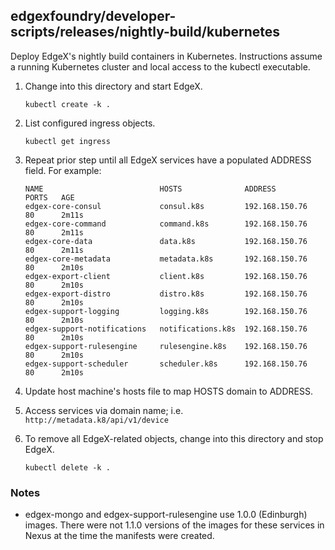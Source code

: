## edgexfoundry/developer-scripts/releases/nightly-build/kubernetes

Deploy EdgeX's nightly build containers in Kubernetes.  Instructions assume a running Kubernetes cluster and local 
    access to the kubectl executable.

1. Change into this directory and start EdgeX.

    ```kubectl create -k .```
    
1. List configured ingress objects.

    ```kubectl get ingress```
    
1. Repeat prior step until all EdgeX services have a populated ADDRESS field.  For example:

    ```
    NAME                          HOSTS              ADDRESS          PORTS   AGE
    edgex-core-consul             consul.k8s         192.168.150.76   80      2m11s
    edgex-core-command            command.k8s        192.168.150.76   80      2m11s
    edgex-core-data               data.k8s           192.168.150.76   80      2m11s
    edgex-core-metadata           metadata.k8s       192.168.150.76   80      2m10s
    edgex-export-client           client.k8s         192.168.150.76   80      2m10s
    edgex-export-distro           distro.k8s         192.168.150.76   80      2m10s
    edgex-support-logging         logging.k8s        192.168.150.76   80      2m10s
    edgex-support-notifications   notifications.k8s  192.168.150.76   80      2m10s
    edgex-support-rulesengine     rulesengine.k8s    192.168.150.76   80      2m10s
    edgex-support-scheduler       scheduler.k8s      192.168.150.76   80      2m10s
    ```

1. Update host machine's hosts file to map HOSTS domain to ADDRESS.

1. Access services via domain name; i.e. ```http://metadata.k8/api/v1/device```

1. To remove all EdgeX-related objects, change into this directory and stop EdgeX.

    ```kubectl delete -k .``` 
    
### Notes

- edgex-mongo and edgex-support-rulesengine use 1.0.0 (Edinburgh) images.  There were not 1.1.0 versions of the images 
    for these services in Nexus at the time the manifests were created.